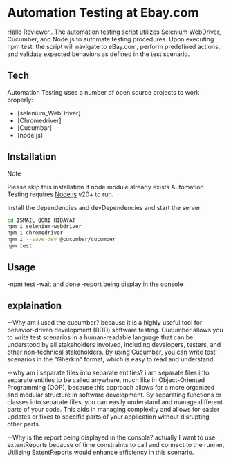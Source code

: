# Automation Testing at Ebay.com

Hallo Reviewer..
The automation testing script utilizes Selenium WebDriver, Cucumber, and Node.js to automate testing procedures. Upon executing npm test, the script will navigate to eBay.com, perform predefined actions, and validate expected behaviors as defined in the test scenario.

## Tech

Automation Testing uses a number of open source projects to work properly:

- [selenium_WebDriver]
- [Chromedriver]
- [Cucumbar]
- [node.js]


## Installation
> [!NOTE]  
> Please skip this installation if node module already exists
Automation Testing requires [Node.js](https://nodejs.org/) v20+ to run.

Install the dependencies and devDependencies and start the server.

```sh
cd ISMAIL QORI HIDAYAT
npm i selenium-webdriver
npm i chromedriver
npm i --save-dev @cucumber/cucumber
npm test
```

## Usage
-npm test
-wait and done
-report being display in the console

## explaination
--Why am i used the cucumber?
because it is a highly useful tool for behavior-driven development (BDD) software testing. Cucumber allows you to write test scenarios in a human-readable language that can be understood by all stakeholders involved, including developers, testers, and other non-technical stakeholders. By using Cucumber, you can write test scenarios in the "Gherkin" format, which is easy to read and understand.

--why am i separate files into separate entities?
i am separate files into separate entities to be called anywhere, much like in Object-Oriented Programming (OOP), because this approach allows for a more organized and modular structure in software development. By separating functions or classes into separate files, you can easily understand and manage different parts of your code. This aids in managing complexity and allows for easier updates or fixes to specific parts of your application without disrupting other parts.

--Why is the report being displayed in the console?
actually I want to use extentReports because of time constraints to call and connect to the runner, Utilizing ExtentReports would enhance efficiency in this scenario.


